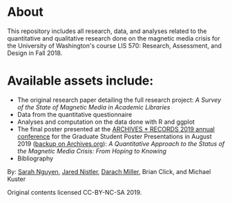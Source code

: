# About
This repository includes all research, data, and analyses related to the quantitative and qualitative research done on the magnetic media crisis for the University of Washington's course LIS 570: Research, Assessment, and Design in Fall 2018. 

# Available assets include:
- The original research paper detailing the full research project: _A Survey of the State of Magnetic Media in Academic Libraries_
- Data from the quantitative questionnaire
- Analyses and computation on the data done with R and ggplot
- The final poster presented at the [ARCHIVES * RECORDS 2019 annual conference](https://archives2019.sched.com/event/NpZ1/graduate-student-poster-presentations) for the Graduate Student Poster Presentations in August 2019 ([backup on Archives.org](https://web.archive.org/web/20190713004555/https://archives2019.sched.com/event/NpZ1/graduate-student-poster-presentations)): _A Quantitative Approach to the Status of the Magnetic Media Crisis: From Hoping to Knowing_
- Bibliography

By: [Sarah Nguyen](https://michi-gato.github.io/), [Jared Nistler](https://jnistler.com/), [Darach Miller](http://rhesis.com/), Brian Click, and Michael Kuster

Original contents licensed CC-BY-NC-SA 2019.

